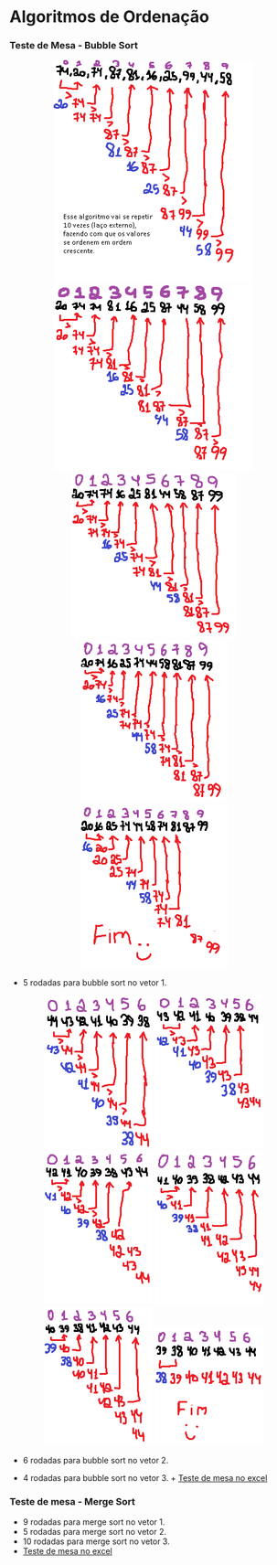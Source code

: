 # Algoritmos de Ordenação

### Teste de Mesa - Bubble Sort

<div align="center">

![Teste de mesa bubble sort rodada 1](imgs/BubbleSortAlg.png)
![Teste de mesa bubble sort rodada 2](imgs/BubbleSortAlg2.png)
![Teste de mesa bubble sort rodada 3](imgs/BubbleSortAlg3.png)
![Teste de mesa bubble sort rodada 4](imgs/BubbleSortAlg4.png)
![Teste de mesa bubble sort rodada 5](imgs/BubbleSortAlg5.png)

</div>

+ 5 rodadas para bubble sort no vetor 1.

<div align="center">

![Teste de mesa bubble sort rodada 1](imgs/BubbleSortAlg1.2.png)
![Teste de mesa bubble sort rodada 2](imgs/BubbleSortAlg2.2.png)
![Teste de mesa bubble sort rodada 3](imgs/BubbleSortAlg3.2.png)
![Teste de mesa bubble sort rodada 4](imgs/BubbleSortAlg4.2.png)
![Teste de mesa bubble sort rodada 5](imgs/BubbleSortAlg5.2.png)
![Teste de mesa bubble sort rodada 5](imgs/BubbleSortAlg6.2.png)

</div>

+ 6 rodadas para bubble sort no vetor 2.

+ 4 rodadas para bubble sort no vetor 3. + [Teste de mesa no excel](https://docs.google.com/spreadsheets/d/1ubJARKjweZnO_Kh166BXH7Tmo7DoklLi/edit?usp=drive_link&rtpof=true&sd=true)


### Teste de mesa - Merge Sort
+ 9 rodadas para merge sort no vetor 1.
+ 5 rodadas para merge sort no vetor 2.
+ 10 rodadas para merge sort no vetor 3.
+ [Teste de mesa no excel](https://docs.google.com/spreadsheets/d/1kyGHGIP9Zke3JPK_ZUQ8CrqXBn53ffSV/edit?usp=drive_link&ouid=117811544773146152975&rtpof=true&sd=true)

